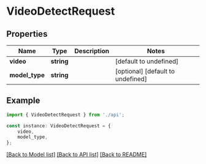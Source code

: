 # VideoDetectRequest


## Properties

Name | Type | Description | Notes
------------ | ------------- | ------------- | -------------
**video** | **string** |  | [default to undefined]
**model_type** | **string** |  | [optional] [default to undefined]

## Example

```typescript
import { VideoDetectRequest } from './api';

const instance: VideoDetectRequest = {
    video,
    model_type,
};
```

[[Back to Model list]](../README.md#documentation-for-models) [[Back to API list]](../README.md#documentation-for-api-endpoints) [[Back to README]](../README.md)
